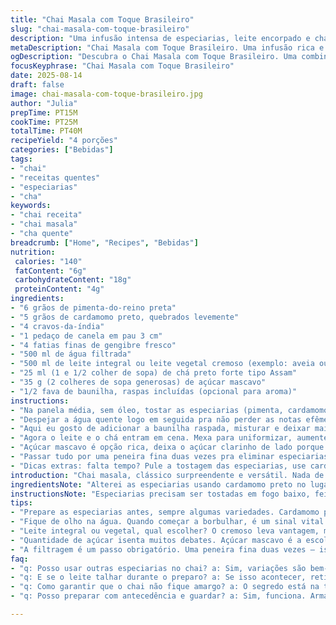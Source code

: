 ```yaml
---
title: "Chai Masala com Toque Brasileiro"
slug: "chai-masala-com-toque-brasileiro"
description: "Uma infusão intensa de especiarias, leite encorpado e chá preto forte. Substitui o tradicional cardamomo verde por cardamomo preto, que dá sotaque mais terroso; põe canela em pau menor, pra infusão ficar mais rápida, e adiciona baunilha em fava na fervura final. Ajuste no açúcar para o açúcar mascavo, realçando caramelos. As especiarias são tostadas na panela até soltarem aroma, sinal clássico que a mágica está acontecendo. Cozinhar com paciência é obrigatório pra não amargar e chegar na textura cremosa, na medida certa pra aquecer alma. Servir bem filtrado em copinhos de cerâmica ou vidro, evitando resíduos e textura arenosa. Dá pra fazer com leite vegetal, só cuidado pra não perder o corpo do chai."
metaDescription: "Chai Masala com Toque Brasileiro. Uma infusão rica e reconfortante de especiarias, leite e chá preto. Experimente essa mistura única."
ogDescription: "Descubra o Chai Masala com Toque Brasileiro. Uma combinação intensa de especiarias e leite que aquecem. Perfeito para momentos especiais."
focusKeyphrase: "Chai Masala com Toque Brasileiro"
date: 2025-08-14
draft: false
image: chai-masala-com-toque-brasileiro.jpg
author: "Julia"
prepTime: PT15M
cookTime: PT25M
totalTime: PT40M
recipeYield: "4 porções"
categories: ["Bebidas"]
tags:
- "chai"
- "receitas quentes"
- "especiarias"
- "cha"
keywords:
- "chai receita"
- "chai masala"
- "cha quente"
breadcrumb: ["Home", "Recipes", "Bebidas"]
nutrition: 
 calories: "140"
 fatContent: "6g"
 carbohydrateContent: "18g"
 proteinContent: "4g"
ingredients:
- "6 grãos de pimenta-do-reino preta"
- "5 grãos de cardamomo preto, quebrados levemente"
- "4 cravos-da-índia"
- "1 pedaço de canela em pau 3 cm"
- "4 fatias finas de gengibre fresco"
- "500 ml de água filtrada"
- "500 ml de leite integral ou leite vegetal cremoso (exemplo: aveia ou castanha de caju)"
- "25 ml (1 e 1/2 colher de sopa) de chá preto forte tipo Assam"
- "35 g (2 colheres de sopa generosas) de açúcar mascavo"
- "1/2 fava de baunilha, raspas incluídas (opcional para aroma)"
instructions:
- "Na panela média, sem óleo, tostar as especiarias (pimenta, cardamomo, cravo, canela, gengibre) em fogo médio-baixo. Quando o aroma ficar intenso e não queimado, vão ouvir estalos e sentir perfume. Cuidado pra não queimar; mexer com colher de pau, uns 4-5 minutos."
- "Despejar a água quente logo em seguida pra não perder as notas efêmeras de aroma. A mistura vai chiar e formar bolhas, sinal que está fervendo. Abaixe o fogo pro mínimo e deixe uma fervura branda por 12 minutos. Vai criar uma infusão espessa e aromática, a base do chai."
- "Aqui eu gosto de adicionar a baunilha raspada, misturar e deixar mais 2 minutos, porque transforma o perfil aromático totalmente. Se não tiver, não tem problema, segue do mesmo jeito."
- "Agora o leite e o chá entram em cena. Mexa para uniformizar, aumente fogo só até levantar fervura de novo. Quando borbulhar, reduzir para fogo baixo e deixar cozinhar de leve, sem deixar transbordar, por uns 7 minutos. Vai ganhar corpo e suavizar o impacto do chá preto. Fique de olho, mexa com colher de pau, principalmente perto do fundo."
- "Açúcar mascavo é opção rica, deixa o açúcar clarinho de lado porque perde parte do sabor e massa do chai. Ajuste conforme seu gosto, o importante é que dissolve totalmente."
- "Passar tudo por uma peneira fina duas vezes pra eliminar especiarias e fibra de gengibre. Serve urgente, quente, copos grossos, de preferência. Aliás, жара на улице; esse chai funciona até como remédio em temperatura e sabor."
- "Dicas extras: falta tempo? Pule a tostagem das especiarias, use cardamomo em pó e canela em pó. Vai perder aroma, claro, mas é paliativo. Leite vegetal pede atenção: castanha de caju pode talhar com té preto e ácido do gengibre; aveia é mais estável."
introduction: "Chai masala, clássico surpreendente e versátil. Nada de chai industrializado que explode em açúcar e sabor sintético; a intimidade está na tosta das especiarias e na paciência da infusão. O segredo? Aroma que se liberta aos poucos, textura que envolve sem pesar, uma dança de sabores intensos e reconfortantes, feita pra ser saboreada devagar. Experimente trocar os grãos tradicionais por outros, alterar levemente o tempo de fervura pra efeitos diferentes na boca, sempre com o olho no leite logo quando começar a levantar fervura. Aprendi isso depois de tropeços e chás amargos. Agora, um chá pra chamar de meu, que une tradição indiana e toque brasileiro, cheio de personalidade."
ingredientsNote: "Alterei as especiarias usando cardamomo preto no lugar do verde pra dar um fundo defumado, mais complexo; essa troca não é só capricho, muda todo o jogo da bebida. Reduzi levemente as quantidades de água e leite pra concentrar sabor sem acontecer de ficar aguado, já que com leite vegetal o volume pode alterar. A canela menor ajuda as especiarias a liberarem mais rápido o aroma, e a baunilha é um toque pessoal, típico das infusões do Sul do Brasil, que adoro. Açúcar mascavo, optei pelo mais escuro e úmido, porque adoça enquanto acrescenta notas tropicais e carameladas; pode ser ajustado para qualquer tipo de açúcar, só cuidado com cristal fino que dissolve rápido demais. Gengibre cortado em fatias finas ajuda no frescor, mas vigie pra não virar picância demais. Comidinhas para acompanhar? Pão de queijo ou biscoitos de nata funcionam bem."
instructionsNote: "Especiarias precisam ser tostadas em fogo baixo, feito escuta atenta na cozinha: aroma deve crescer, nunca baixar ou queimar. É nesse estágio que o chá começa a mostrar identidade. Na fervura da água com as especiarias, atenção pra bolhas médias, espumadas, não aquela fervura braba de pipocar, que espalha aroma fora. Adicionar o leite só quando tudo estiver escuro e rico evita que o leite talhe. A fervura final tem que ser lenta, controlada; se deixar o caldo subir demais, perde sabor e textura. Pra tampar a panela durante a infusão? Só às vezes, prefiro com tampa aberta pra controlar a evaporação. Filtrar com peneira fina, eu uso duas etapas — pano fino na final, evita partículas que alteram boca da bebida. Servir quente, não fervendo, melhora o paladar. Se quiser, guardar na geladeira e reaquecer com um pouco de leite, assim conserva cremosidade. Experimente a versão vegana, trocando leite integral por leite de aveia caseiro, um sucesso."
tips:
- "Prepare as especiarias antes, sempre algumas variedades. Cardamomo preto é basicamente essencial para o sabor. Toste primeiro. Cheiro que atinge o fundo do coração. Fogo baixo aqui é tudo. Use colher de pau, evita que grude ou queime. Sem pressa, espaço para o aroma dançar na panela. Se não tiver cardamomo em grãos, o pó pode ser substituto. Mas entenda, muda muita coisa."
- "Fique de olho na água. Quando começar a borbulhar, é um sinal vital. Destaque a fervura branda. Não deixe a água se perder em borbulhas furiosas. Tempo é aliado. Doze minutos de infusão precisa do fogo baixo. Sabores vão se fundir ao longo dos segundos. Pode adicionar a baunilha aqui. Aroma de baunilha é quase como um abraço, só que em forma de infusão."
- "Leite integral ou vegetal, qual escolher? O cremoso leva vantagem, mas vegetal funciona bem. Cuidado com o leite de caju, pode talhar se não ficar esperto. Se a panela borbulhar demais, a textura se perde. Leite é amigo, mas tem que ser tratado com carinho. Mexa sempre. Gengibre em fatias finas ajuda a equilibrar. Não deixe amargo no final, experimente."
- "Quantidade de açúcar isenta muitos debates. Açúcar mascavo é a escolha rica, afasta o refinado e seu gosto raso. Mas... ajuste ao seu paladar. Eu recomendo dissolver tudo com paciência. Preste atenção na textura final; deve ser cremosa, mas não densa. Se preferir menos doce, diminua a quantidade gradualmente e teste a natureza da infusão."
- "A filtragem é um passo obrigatório. Uma peneira fina duas vezes — isso garante que partículas indesejadas saiam da bebida. Nos copos de cerâmica, temperatura é uma amiga indispensável. Sirva quente. Mas não fervendo. Um truque: guarde o chai na geladeira e reaqueça com um pouco de leite. Interessante? Conserva cremosidade e frescor ao mesmo tempo."
faq:
- "q: Posso usar outras especiarias no chai? a: Sim, variações são bem-vindas. Canela, aniz, ou até mesmo um toque de pimenta. Mas cuidado com o equilíbrio. Excesso pode alterar o sabor."
- "q: E se o leite talhar durante o preparo? a: Se isso acontecer, retire do fogo rápido. Deixe esfriar um pouco, misture e aqueça novamente devagar. Alternativa? Tente leite de aveia. Mais estável."
- "q: Como garantir que o chai não fique amargo? a: O segredo está na tostagem das especiarias. Não deixe queimar. Tempo e controle de temperatura. O açúcar também ajuda a suavizar. Sempre ajuste ao seu gosto."
- "q: Posso preparar com antecedência e guardar? a: Sim, funciona. Armazene na geladeira. Ao reaquecer, adicione um pouco de leite. Assim, mantém a cremosidade e aroma. Controle a temperatura para não perder sabor."

---
```

